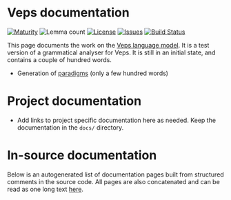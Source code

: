 # Veps documentation

[![Maturity](https://img.shields.io/endpoint?url=https%3A%2F%2Fraw.githubusercontent.com%2Fgiellalt%2Flang-vep%2Fgh-pages%2Fmaturity.json)](https://giellalt.github.io/MaturityClassification.html)
![Lemma count](https://img.shields.io/endpoint?url=https%3A%2F%2Fraw.githubusercontent.com%2Fgiellalt%2Flang-vep%2Fgh-pages%2Flemmacount.json)
[![License](https://img.shields.io/github/license/giellalt/lang-vep)](https://github.com/giellalt/lang-vep/blob/main/LICENSE)
[![Issues](https://img.shields.io/github/issues/giellalt/lang-vep)](https://github.com/giellalt/lang-vep/issues)
[![Build Status](https://divvun-tc.giellalt.org/api/github/v1/repository/giellalt/lang-vep/main/badge.svg)](https://github.com/giellalt/lang-vep/actions)

This page documents the work on the [Veps language model](http://github.com/giellalt/lang-vep). 
It is a test version of a grammatical analyser for Veps.
It is still in an initial state, and contains a couple of
hundred words.

* Generation of [paradigms](http://giellatekno.uit.no/cgi/p-vep.fin.html) (only a few hundred words)

# Project documentation

* Add links to project specific documentation here as needed. Keep the documentation in the `docs/` directory.

# In-source documentation

Below is an autogenerated list of documentation pages built from structured comments in the source code. All pages are also concatenated and can be read as one long text [here](vep.md).

